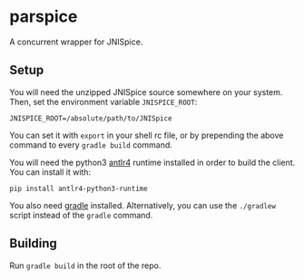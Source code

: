 # parspice

A concurrent wrapper for JNISpice.

## Setup

You will need the unzipped JNISpice source somewhere on your system. Then, set the environment variable `JNISPICE_ROOT`:

```
JNISPICE_ROOT=/absolute/path/to/JNISpice
```

You can set it with `export` in your shell rc file, or by prepending the above command to every `gradle build` command.

You will need the python3 [antlr4](https://www.antlr.org/) runtime installed in order to build the client. You can install it with:

```
pip install antlr4-python3-runtime
```

You also need [gradle](https://gradle.org/) installed. Alternatively, you can use the `./gradlew` script instead of the `gradle` command.

## Building

Run `gradle build` in the root of the repo.
